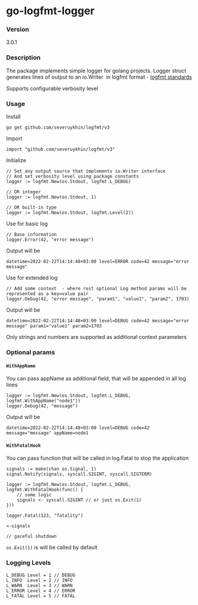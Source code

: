 # go-logfmt-logger



### Version
3.0.1

### Description
The package implements simple logger for golang projects. Logger struct generates lines of output to an io.Writer  in logfmt format - [logfmt standards](https://www.cloudbees.com/blog/logfmt-a-log-format-thats-easy-to-read-and-write)  

Supports configurable verbosity level


### Usage

Install  
```
go get github.com/severuykhin/logfmt/v3
```

Import  
```
import "github.com/severuykhin/logfmt/v3"
```

Initialize  
```
// Set any output source that implements io.Writer interface
// And set verbosity level using package constants
logger := logfmt.New(os.Stdout, logfmt.L_DEBUG)

// OR integer 
logger := logfmt.New(os.Stdout, 1)

// OR built-in type
logger := logfmt.New(os.Stdout, logfmt.Level(2))
```

Use for basic log  
```
// Base information
logger.Error(42, "error message")
``` 
Output will be  
```
datetime=2022-02-22T14:14:48+03:00 level=ERROR code=42 message="error message"
```

Use for extended log  
```
// Add some context  - where rest optional Log method params will be represented as a key=value pair
logger.Debug(42, "error message", "param1", "value1", "param2", 1703)
```
Output will be  
```
datetime=2022-02-22T14:14:48+03:00 level=DEBUG code=42 message="error message" param1="value1" param2=1703
```

Only strings and numbers are supported as additional context parameters  

### Optional params   

#### `WithAppName`

You can pass appName as additional field, that will be appended in all log lines
```
logger := logfmt.New(os.Stdout, logfmt.L_DEBUG, logfmt.WithAppName("node1"))  
logger.Debug(42, "message")
```  

Output will be 
```
datetime=2022-02-22T14:14:48+03:00 level=DEBUG code=42 message="message" appName=node1
```

#### `WithFatalHook`
You can pass function that will be called in log.Fatal to stop the application
```
signals := make(chan os.Signal, 1)
signal.Notify(signals, syscall.SIGINT, syscall.SIGTERM)

logger := logfmt.New(os.Stdout, logfmt.L_DEBUG, logfmt.WithFatalHook(func() {
    // some logic
    signals <- syscall.SIGINT // or just os.Exit(1)
}))

logger.Fatal(123, "fatality")

<-signals

// gaceful shutdown
```
`os.Exit(1)` is will be called by default

### Logging Levels  
```
L_DEBUG Level = 1 // DEBUG
L_INFO  Level = 2 // INFO
L_WARN  Level = 3 // WARN
L_ERROR Level = 4 // ERROR
L_FATAL Level = 5 // FATAL
```



